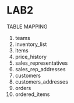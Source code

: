# LAB2

TABLE MAPPING
1. teams
2. inventory_list
3. items
4. price_history
5. sales_representatives
6. sales_rep_addresses
7. customers
8. customers_addresses
9. orders
10. ordered_items

